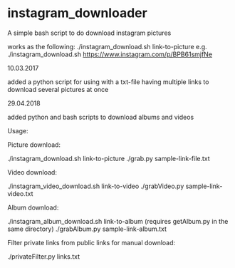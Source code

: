 # instagram_downloader
A simple bash script to do download instagram pictures

works as the following: ./instagram_download.sh link-to-picture e.g. ./instagram_download.sh https://www.instagram.com/p/BPB61smjfNe

10.03.2017

added a python script for using with a txt-file having multiple links to download several pictures at once

29.04.2018

added python and bash scripts to download albums and videos

Usage:

Picture download:

./instagram_download.sh link-to-picture
./grab.py sample-link-file.txt

Video download:

./instagram_video_download.sh link-to-video
./grabVideo.py sample-link-video.txt

Album download:

./instagram_album_download.sh link-to-album (requires getAlbum.py in the same directory)
./grabAlbum.py sample-link-album.txt

Filter private links from public links for manual download:

./privateFilter.py links.txt
